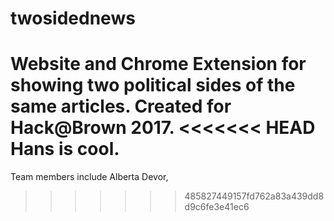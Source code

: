 # twosidednews
Website and Chrome Extension for showing two political sides of the same articles. Created for Hack@Brown 2017.
<<<<<<< HEAD
Hans is cool.
=======

Team members include Alberta Devor,
>>>>>>> 485827449157fd762a83a439dd8d9c6fe3e41ec6
